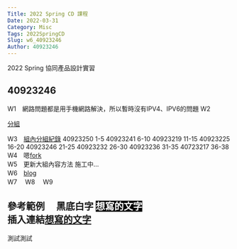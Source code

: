```yaml
---
Title: 2022 Spring CD 課程
Date: 2022-03-31
Category: Misc
Tags: 2022SpringCD
Slug: w6_40923246
Author: 40923246
---
```


2022 Spring 協同產品設計實習

<!-- PELICAN_END_SUMMARY -->

40923246
----

W1　網路問題都是用手機網路解決，所以暫時沒有IPV4、IPV6的問題
W2　<p><a href=https://40923246.github.io/cd2022/content/%E5%88%86%E7%B5%84.html>分組</a><p>
W3　<a href=https://40923246.github.io/cd2022/content/%E7%B5%84%E5%85%A7%E5%88%86%E7%B5%84%E7%B4%80%E9%8C%84.html>組內分組紀錄</a>
40923250 1-5
40923241 6-10
40923219 11-15
40923225 16-20
40923246 21-25
40923232 26-30
40923236 31-35
40723217 36-38
W4　嗯<a href=https://github.com/40923246/cd2022bg6>fork</a>  
W5　更新大組內容方法
施工中...  
W6　<a href=https://40923246.github.io/cd2022/blog/index.html>blog</a>  
W7　
W8　
W9

參考範例　
黑底白字 <span style="color: #ffffff;"><span style="background-color: #000000;">想寫的文字</span></span>  
插入連結<a href=https://mde.tw/>想寫的文字</a>  
----
測試測試